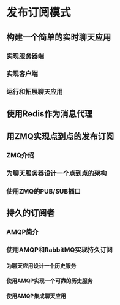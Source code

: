 # 发布订阅模式
## 构建一个简单的实时聊天应用
### 实现服务器端
### 实现客户端
### 运行和拓展聊天应用
## 使用Redis作为消息代理
## 用ZMQ实现点到点的发布订阅
### ZMQ介绍
### 为聊天服务器设计一个点到点的架构
### 使用ZMQ的PUB/SUB插口
## 持久的订阅者
### AMQP简介
### 使用AMQP和RabbitMQ实现持久订阅
#### 为聊天应用设计一个历史服务
#### 使用AMQP实现一个可靠的历史服务
#### 使用AMQP集成聊天应用





